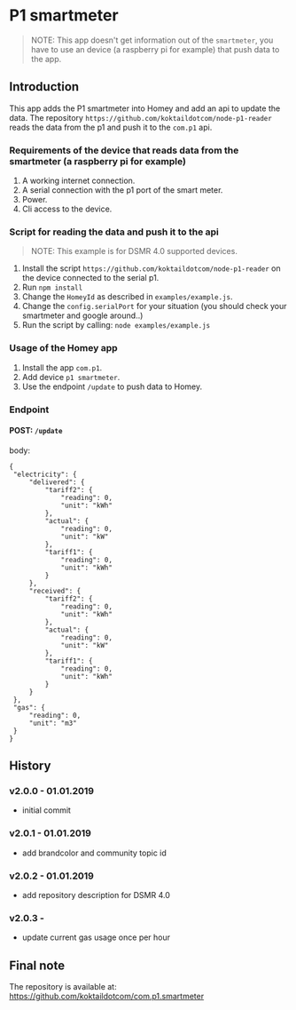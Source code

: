 # P1 smartmeter

> NOTE: This app doesn't get information out of the `smartmeter`, you have to use an device (a raspberry pi for example) that push data to the app.

## Introduction
This app adds the P1 smartmeter into Homey and add an api to update the data.
The repository `https://github.com/koktaildotcom/node-p1-reader` reads the data from the p1 and push it to the `com.p1` api.

### Requirements of the device that reads data from the smartmeter (a raspberry pi for example)
1. A working internet connection.
2. A serial connection with the p1 port of the smart meter.
3. Power.
4. Cli access to the device.

### Script for reading the data and push it to the api

> NOTE: This example is for DSMR 4.0 supported devices.
1. Install the script `https://github.com/koktaildotcom/node-p1-reader` on the device connected to the serial p1.
2. Run `npm install`
3. Change the `HomeyId` as described in `examples/example.js`.
4. Change the `config.serialPort` for your situation (you should check your smartmeter and google around..)
5. Run the script by calling: `node examples/example.js`

### Usage of the Homey app
1. Install the app `com.p1`.
2. Add device `p1 smartmeter`.
3. Use the endpoint `/update` to push data to Homey.

### Endpoint

#### POST: `/update`

   body:
   
   ```
   {
   	"electricity": {
   		"delivered": {
   			"tariff2": {
   				"reading": 0,
   				"unit": "kWh"
   			},
   			"actual": {
   				"reading": 0,
   				"unit": "kW"
   			},
   			"tariff1": {
   				"reading": 0,
   				"unit": "kWh"
   			}
   		},
   		"received": {
   			"tariff2": {
   				"reading": 0,
   				"unit": "kWh"
   			},
   			"actual": {
   				"reading": 0,
   				"unit": "kW"
   			},
   			"tariff1": {
   				"reading": 0,
   				"unit": "kWh"
   			}
   		}
   	},
   	"gas": {
   		"reading": 0,
   		"unit": "m3"
   	}
   }
   ```
   
## History

### v2.0.0 - 01.01.2019
- initial commit

### v2.0.1 - 01.01.2019
- add brandcolor and community topic id

### v2.0.2 - 01.01.2019
- add repository description for DSMR 4.0

### v2.0.3 - 
- update current gas usage once per hour

## Final note ##
The repository is available at: https://github.com/koktaildotcom/com.p1.smartmeter